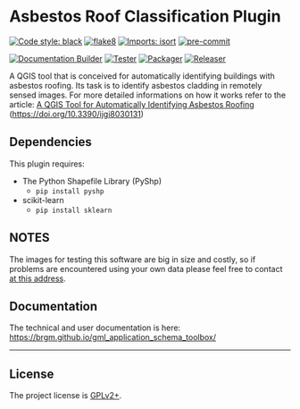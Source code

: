 # Asbestos Roof Classification Plugin

[![Code style: black](https://img.shields.io/badge/code%20style-black-000000.svg)](https://github.com/psf/black)
[![flake8](https://img.shields.io/badge/linter-flake8-green)](https://flake8.pycqa.org/)
[![Imports: isort](https://img.shields.io/badge/%20imports-isort-%231674b1?style=flat&labelColor=ef8336)](https://pycqa.github.io/isort/)
[![pre-commit](https://img.shields.io/badge/pre--commit-enabled-brightgreen?logo=pre-commit&logoColor=white)](https://github.com/pre-commit/pre-commit)

[![Documentation Builder](https://github.com/DINFO-UniFI/RoofClassify/actions/workflows/docs_builder.yml/badge.svg)](https://DINFO-UniFI.github.io/RoofClassify/)
[![Tester](https://github.com/DINFO-UniFI/RoofClassify/actions/workflows/tester.yml/badge.svg)](https://github.com/DINFO-UniFI/RoofClassify/actions/workflows/tester.yml)
[![Packager](https://github.com/DINFO-UniFI/RoofClassify/actions/workflows/packager.yml/badge.svg)](https://github.com/DINFO-UniFI/RoofClassify/actions/workflows/packager.yml)
[![Releaser](https://github.com/DINFO-UniFI/RoofClassify/actions/workflows/release.yml/badge.svg)](https://github.com/DINFO-UniFI/RoofClassify/actions/workflows/release.yml)

A QGIS tool that is conceived for automatically identifying buildings with asbestos roofing. Its task is to identify asbestos cladding in remotely sensed images. For more detailed informations on how it works refer to the article: [A QGIS Tool for Automatically Identifying Asbestos Roofing](https://www.mdpi.com/2220-9964/8/3/131) (https://doi.org/10.3390/ijgi8030131)

## Dependencies

This plugin requires:

- The Python Shapefile Library (PyShp)
  - `pip install pyshp`
- scikit-learn
  - `pip install sklearn`



## NOTES

The images for testing this software are big in size and costly, so if problems are encountered using your own data please feel free to contact [at this address](arjan.feta@stud.unifi.it).

## Documentation

The technical and user documentation is here: <https://brgm.github.io/gml_application_schema_toolbox/>

----

## License

The project license is [GPLv2+](LICENSE).
